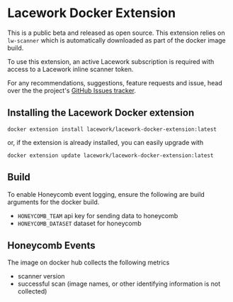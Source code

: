 # Lacework Docker Extension

This is a public beta and released as open source.  This extension relies on `lw-scanner` which is automatically downloaded as part of the docker image build.  

To use this extension, an active Lacework subscription is required with access to a Lacework inline scanner token.

For any recommendations, suggestions, feature requests and issue, head over the the project's [GitHub Issues tracker](https://github.com/l6khq/lacework-docker-extension/issues).

## Installing the Lacework Docker extension

`docker extension install lacework/lacework-docker-extension:latest`

or, if the extension is already installed, you can easily upgrade with

`docker extension update lacework/lacework-docker-extension:latest`

## Build

To enable Honeycomb event logging, ensure the following are build arguments for the docker build.
- `HONEYCOMB_TEAM` api key for sending data to honeycomb
- `HONEYCOMB_DATASET` dataset for honeycomb

## Honeycomb Events

The image on docker hub collects the following metrics
- scanner version
- successful scan
(image names, or other identifying information is not collected)
